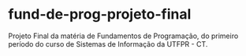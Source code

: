 # fund-de-prog-projeto-final
Projeto Final da matéria de Fundamentos de Programação, do primeiro período do curso de Sistemas de Informação da UTFPR - CT.
